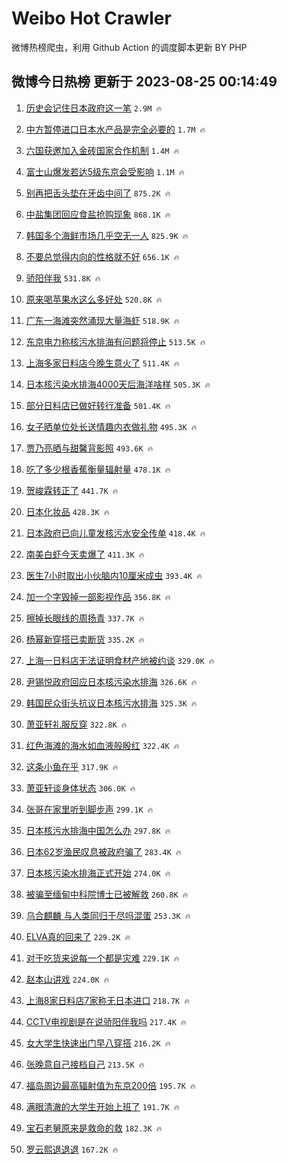 # Weibo Hot Crawler 



微博热榜爬虫，利用 Github Action 的调度脚本更新 BY PHP 


## 微博今日热榜 更新于 2023-08-25 00:14:49 
1. [历史会记住日本政府这一笔](https://s.weibo.com/weibo?q=%23%E5%8E%86%E5%8F%B2%E4%BC%9A%E8%AE%B0%E4%BD%8F%E6%97%A5%E6%9C%AC%E6%94%BF%E5%BA%9C%E8%BF%99%E4%B8%80%E7%AC%94%23&t=31&band_rank=1&Refer=top) `2.9M 🔥` 

1. [中方暂停进口日本水产品是完全必要的](https://s.weibo.com/weibo?q=%23%E4%B8%AD%E6%96%B9%E6%9A%82%E5%81%9C%E8%BF%9B%E5%8F%A3%E6%97%A5%E6%9C%AC%E6%B0%B4%E4%BA%A7%E5%93%81%E6%98%AF%E5%AE%8C%E5%85%A8%E5%BF%85%E8%A6%81%E7%9A%84%23&t=31&band_rank=2&Refer=top) `1.7M 🔥` 

1. [六国获邀加入金砖国家合作机制](https://s.weibo.com/weibo?q=%23%E5%85%AD%E5%9B%BD%E8%8E%B7%E9%82%80%E5%8A%A0%E5%85%A5%E9%87%91%E7%A0%96%E5%9B%BD%E5%AE%B6%E5%90%88%E4%BD%9C%E6%9C%BA%E5%88%B6%23&t=31&band_rank=3&Refer=top) `1.4M 🔥` 

1. [富士山爆发若达5级东京会受影响](https://s.weibo.com/weibo?q=%23%E5%AF%8C%E5%A3%AB%E5%B1%B1%E7%88%86%E5%8F%91%E8%8B%A5%E8%BE%BE5%E7%BA%A7%E4%B8%9C%E4%BA%AC%E4%BC%9A%E5%8F%97%E5%BD%B1%E5%93%8D%23&t=31&band_rank=4&Refer=top) `1.1M 🔥` 

1. [别再把舌头垫在牙齿中间了](https://s.weibo.com/weibo?q=%23%E5%88%AB%E5%86%8D%E6%8A%8A%E8%88%8C%E5%A4%B4%E5%9E%AB%E5%9C%A8%E7%89%99%E9%BD%BF%E4%B8%AD%E9%97%B4%E4%BA%86%23&t=31&band_rank=5&Refer=top) `875.2K 🔥` 

1. [中盐集团回应食盐抢购现象](https://s.weibo.com/weibo?q=%23%E4%B8%AD%E7%9B%90%E9%9B%86%E5%9B%A2%E5%9B%9E%E5%BA%94%E9%A3%9F%E7%9B%90%E6%8A%A2%E8%B4%AD%E7%8E%B0%E8%B1%A1%23&t=31&band_rank=6&Refer=top) `868.1K 🔥` 

1. [韩国多个海鲜市场几乎空无一人](https://s.weibo.com/weibo?q=%23%E9%9F%A9%E5%9B%BD%E5%A4%9A%E4%B8%AA%E6%B5%B7%E9%B2%9C%E5%B8%82%E5%9C%BA%E5%87%A0%E4%B9%8E%E7%A9%BA%E6%97%A0%E4%B8%80%E4%BA%BA%23&t=31&band_rank=7&Refer=top) `825.9K 🔥` 

1. [不要总觉得内向的性格就不好](https://s.weibo.com/weibo?q=%E4%B8%8D%E8%A6%81%E6%80%BB%E8%A7%89%E5%BE%97%E5%86%85%E5%90%91%E7%9A%84%E6%80%A7%E6%A0%BC%E5%B0%B1%E4%B8%8D%E5%A5%BD&t=31&band_rank=8&Refer=top) `656.1K 🔥` 

1. [骄阳伴我](https://s.weibo.com/weibo?q=%E9%AA%84%E9%98%B3%E4%BC%B4%E6%88%91&t=31&band_rank=9&Refer=top) `531.8K 🔥` 

1. [原来喝苹果水这么多好处](https://s.weibo.com/weibo?q=%23%E5%8E%9F%E6%9D%A5%E5%96%9D%E8%8B%B9%E6%9E%9C%E6%B0%B4%E8%BF%99%E4%B9%88%E5%A4%9A%E5%A5%BD%E5%A4%84%23&t=31&band_rank=10&Refer=top) `520.8K 🔥` 

1. [广东一海滩突然涌现大量海虾](https://s.weibo.com/weibo?q=%23%E5%B9%BF%E4%B8%9C%E4%B8%80%E6%B5%B7%E6%BB%A9%E7%AA%81%E7%84%B6%E6%B6%8C%E7%8E%B0%E5%A4%A7%E9%87%8F%E6%B5%B7%E8%99%BE%23&t=31&band_rank=11&Refer=top) `518.9K 🔥` 

1. [东京电力称核污水排海有问题将停止](https://s.weibo.com/weibo?q=%23%E4%B8%9C%E4%BA%AC%E7%94%B5%E5%8A%9B%E7%A7%B0%E6%A0%B8%E6%B1%A1%E6%B0%B4%E6%8E%92%E6%B5%B7%E6%9C%89%E9%97%AE%E9%A2%98%E5%B0%86%E5%81%9C%E6%AD%A2%23&t=31&band_rank=12&Refer=top) `513.5K 🔥` 

1. [上海多家日料店今晚生意火了](https://s.weibo.com/weibo?q=%23%E4%B8%8A%E6%B5%B7%E5%A4%9A%E5%AE%B6%E6%97%A5%E6%96%99%E5%BA%97%E4%BB%8A%E6%99%9A%E7%94%9F%E6%84%8F%E7%81%AB%E4%BA%86%23&t=31&band_rank=13&Refer=top) `511.4K 🔥` 

1. [日本核污染水排海4000天后海洋啥样](https://s.weibo.com/weibo?q=%23%E6%97%A5%E6%9C%AC%E6%A0%B8%E6%B1%A1%E6%9F%93%E6%B0%B4%E6%8E%92%E6%B5%B74000%E5%A4%A9%E5%90%8E%E6%B5%B7%E6%B4%8B%E5%95%A5%E6%A0%B7%23&t=31&band_rank=14&Refer=top) `505.3K 🔥` 

1. [部分日料店已做好转行准备](https://s.weibo.com/weibo?q=%23%E9%83%A8%E5%88%86%E6%97%A5%E6%96%99%E5%BA%97%E5%B7%B2%E5%81%9A%E5%A5%BD%E8%BD%AC%E8%A1%8C%E5%87%86%E5%A4%87%23&t=31&band_rank=15&Refer=top) `501.4K 🔥` 

1. [女子晒单位处长送情趣内衣做礼物](https://s.weibo.com/weibo?q=%23%E5%A5%B3%E5%AD%90%E6%99%92%E5%8D%95%E4%BD%8D%E5%A4%84%E9%95%BF%E9%80%81%E6%83%85%E8%B6%A3%E5%86%85%E8%A1%A3%E5%81%9A%E7%A4%BC%E7%89%A9%23&t=31&band_rank=16&Refer=top) `495.3K 🔥` 

1. [贾乃亮晒与甜馨背影照](https://s.weibo.com/weibo?q=%23%E8%B4%BE%E4%B9%83%E4%BA%AE%E6%99%92%E4%B8%8E%E7%94%9C%E9%A6%A8%E8%83%8C%E5%BD%B1%E7%85%A7%23&t=31&band_rank=17&Refer=top) `493.6K 🔥` 

1. [吃了多少根香蕉衡量辐射量](https://s.weibo.com/weibo?q=%E5%90%83%E4%BA%86%E5%A4%9A%E5%B0%91%E6%A0%B9%E9%A6%99%E8%95%89%E8%A1%A1%E9%87%8F%E8%BE%90%E5%B0%84%E9%87%8F&t=31&band_rank=18&Refer=top) `478.1K 🔥` 

1. [贺峻霖转正了](https://s.weibo.com/weibo?q=%23%E8%B4%BA%E5%B3%BB%E9%9C%96%E8%BD%AC%E6%AD%A3%E4%BA%86%23&t=31&band_rank=19&Refer=top) `441.7K 🔥` 

1. [日本化妆品](https://s.weibo.com/weibo?q=%E6%97%A5%E6%9C%AC%E5%8C%96%E5%A6%86%E5%93%81&t=31&band_rank=20&Refer=top) `428.3K 🔥` 

1. [日本政府已向儿童发核污水安全传单](https://s.weibo.com/weibo?q=%23%E6%97%A5%E6%9C%AC%E6%94%BF%E5%BA%9C%E5%B7%B2%E5%90%91%E5%84%BF%E7%AB%A5%E5%8F%91%E6%A0%B8%E6%B1%A1%E6%B0%B4%E5%AE%89%E5%85%A8%E4%BC%A0%E5%8D%95%23&t=31&band_rank=21&Refer=top) `418.4K 🔥` 

1. [南美白虾今天卖爆了](https://s.weibo.com/weibo?q=%23%E5%8D%97%E7%BE%8E%E7%99%BD%E8%99%BE%E4%BB%8A%E5%A4%A9%E5%8D%96%E7%88%86%E4%BA%86%23&t=31&band_rank=22&Refer=top) `411.3K 🔥` 

1. [医生7小时取出小伙脑内10厘米成虫](https://s.weibo.com/weibo?q=%23%E5%8C%BB%E7%94%9F7%E5%B0%8F%E6%97%B6%E5%8F%96%E5%87%BA%E5%B0%8F%E4%BC%99%E8%84%91%E5%86%8510%E5%8E%98%E7%B1%B3%E6%88%90%E8%99%AB%23&t=31&band_rank=23&Refer=top) `393.4K 🔥` 

1. [加一个字毁掉一部影视作品](https://s.weibo.com/weibo?q=%23%E5%8A%A0%E4%B8%80%E4%B8%AA%E5%AD%97%E6%AF%81%E6%8E%89%E4%B8%80%E9%83%A8%E5%BD%B1%E8%A7%86%E4%BD%9C%E5%93%81%23&t=31&band_rank=24&Refer=top) `356.8K 🔥` 

1. [擦掉长眼线的周扬青](https://s.weibo.com/weibo?q=%23%E6%93%A6%E6%8E%89%E9%95%BF%E7%9C%BC%E7%BA%BF%E7%9A%84%E5%91%A8%E6%89%AC%E9%9D%92%23&t=31&band_rank=25&Refer=top) `337.7K 🔥` 

1. [杨幂新穿搭已卖断货](https://s.weibo.com/weibo?q=%23%E6%9D%A8%E5%B9%82%E6%96%B0%E7%A9%BF%E6%90%AD%E5%B7%B2%E5%8D%96%E6%96%AD%E8%B4%A7%23&t=31&band_rank=26&Refer=top) `335.2K 🔥` 

1. [上海一日料店无法证明食材产地被约谈](https://s.weibo.com/weibo?q=%23%E4%B8%8A%E6%B5%B7%E4%B8%80%E6%97%A5%E6%96%99%E5%BA%97%E6%97%A0%E6%B3%95%E8%AF%81%E6%98%8E%E9%A3%9F%E6%9D%90%E4%BA%A7%E5%9C%B0%E8%A2%AB%E7%BA%A6%E8%B0%88%23&t=31&band_rank=27&Refer=top) `329.0K 🔥` 

1. [尹锡悦政府回应日本核污染水排海](https://s.weibo.com/weibo?q=%23%E5%B0%B9%E9%94%A1%E6%82%A6%E6%94%BF%E5%BA%9C%E5%9B%9E%E5%BA%94%E6%97%A5%E6%9C%AC%E6%A0%B8%E6%B1%A1%E6%9F%93%E6%B0%B4%E6%8E%92%E6%B5%B7%23&t=31&band_rank=28&Refer=top) `326.6K 🔥` 

1. [韩国民众街头抗议日本核污水排海](https://s.weibo.com/weibo?q=%23%E9%9F%A9%E5%9B%BD%E6%B0%91%E4%BC%97%E8%A1%97%E5%A4%B4%E6%8A%97%E8%AE%AE%E6%97%A5%E6%9C%AC%E6%A0%B8%E6%B1%A1%E6%B0%B4%E6%8E%92%E6%B5%B7%23&t=31&band_rank=29&Refer=top) `325.3K 🔥` 

1. [萧亚轩礼服反穿](https://s.weibo.com/weibo?q=%23%E8%90%A7%E4%BA%9A%E8%BD%A9%E7%A4%BC%E6%9C%8D%E5%8F%8D%E7%A9%BF%23&t=31&band_rank=30&Refer=top) `322.8K 🔥` 

1. [红色海滩的海水如血液般殷红](https://s.weibo.com/weibo?q=%E7%BA%A2%E8%89%B2%E6%B5%B7%E6%BB%A9%E7%9A%84%E6%B5%B7%E6%B0%B4%E5%A6%82%E8%A1%80%E6%B6%B2%E8%88%AC%E6%AE%B7%E7%BA%A2&t=31&band_rank=31&Refer=top) `322.4K 🔥` 

1. [这条小鱼在乎](https://s.weibo.com/weibo?q=%E8%BF%99%E6%9D%A1%E5%B0%8F%E9%B1%BC%E5%9C%A8%E4%B9%8E&t=31&band_rank=32&Refer=top) `317.9K 🔥` 

1. [萧亚轩谈身体状态](https://s.weibo.com/weibo?q=%23%E8%90%A7%E4%BA%9A%E8%BD%A9%E8%B0%88%E8%BA%AB%E4%BD%93%E7%8A%B6%E6%80%81%23&t=31&band_rank=33&Refer=top) `306.0K 🔥` 

1. [张哥在家里听到脚步声](https://s.weibo.com/weibo?q=%E5%BC%A0%E5%93%A5%E5%9C%A8%E5%AE%B6%E9%87%8C%E5%90%AC%E5%88%B0%E8%84%9A%E6%AD%A5%E5%A3%B0&t=31&band_rank=34&Refer=top) `299.1K 🔥` 

1. [日本核污水排海中国怎么办](https://s.weibo.com/weibo?q=%23%E6%97%A5%E6%9C%AC%E6%A0%B8%E6%B1%A1%E6%B0%B4%E6%8E%92%E6%B5%B7%E4%B8%AD%E5%9B%BD%E6%80%8E%E4%B9%88%E5%8A%9E%23&t=31&band_rank=35&Refer=top) `297.8K 🔥` 

1. [日本62岁渔民叹息被政府骗了](https://s.weibo.com/weibo?q=%23%E6%97%A5%E6%9C%AC62%E5%B2%81%E6%B8%94%E6%B0%91%E5%8F%B9%E6%81%AF%E8%A2%AB%E6%94%BF%E5%BA%9C%E9%AA%97%E4%BA%86%23&t=31&band_rank=36&Refer=top) `283.4K 🔥` 

1. [日本核污染水排海正式开始](https://s.weibo.com/weibo?q=%23%E6%97%A5%E6%9C%AC%E6%A0%B8%E6%B1%A1%E6%9F%93%E6%B0%B4%E6%8E%92%E6%B5%B7%E6%AD%A3%E5%BC%8F%E5%BC%80%E5%A7%8B%23&t=31&band_rank=37&Refer=top) `274.0K 🔥` 

1. [被骗至缅甸中科院博士已被解救](https://s.weibo.com/weibo?q=%23%E8%A2%AB%E9%AA%97%E8%87%B3%E7%BC%85%E7%94%B8%E4%B8%AD%E7%A7%91%E9%99%A2%E5%8D%9A%E5%A3%AB%E5%B7%B2%E8%A2%AB%E8%A7%A3%E6%95%91%23&t=31&band_rank=38&Refer=top) `260.8K 🔥` 

1. [乌合麒麟 与人类同归于尽吗混蛋](https://s.weibo.com/weibo?q=%E4%B9%8C%E5%90%88%E9%BA%92%E9%BA%9F%20%E4%B8%8E%E4%BA%BA%E7%B1%BB%E5%90%8C%E5%BD%92%E4%BA%8E%E5%B0%BD%E5%90%97%E6%B7%B7%E8%9B%8B&t=31&band_rank=39&Refer=top) `253.3K 🔥` 

1. [ELVA真的回来了](https://s.weibo.com/weibo?q=%23ELVA%E7%9C%9F%E7%9A%84%E5%9B%9E%E6%9D%A5%E4%BA%86%23&t=31&band_rank=40&Refer=top) `229.2K 🔥` 

1. [对于吃货来说每一个都是灾难](https://s.weibo.com/weibo?q=%E5%AF%B9%E4%BA%8E%E5%90%83%E8%B4%A7%E6%9D%A5%E8%AF%B4%E6%AF%8F%E4%B8%80%E4%B8%AA%E9%83%BD%E6%98%AF%E7%81%BE%E9%9A%BE&t=31&band_rank=41&Refer=top) `229.1K 🔥` 

1. [赵本山讲戏](https://s.weibo.com/weibo?q=%23%E8%B5%B5%E6%9C%AC%E5%B1%B1%E8%AE%B2%E6%88%8F%23&t=31&band_rank=42&Refer=top) `224.0K 🔥` 

1. [上海8家日料店7家称无日本进口](https://s.weibo.com/weibo?q=%23%E4%B8%8A%E6%B5%B78%E5%AE%B6%E6%97%A5%E6%96%99%E5%BA%977%E5%AE%B6%E7%A7%B0%E6%97%A0%E6%97%A5%E6%9C%AC%E8%BF%9B%E5%8F%A3%23&t=31&band_rank=43&Refer=top) `218.7K 🔥` 

1. [CCTV电视剧是在说骄阳伴我吗](https://s.weibo.com/weibo?q=%23CCTV%E7%94%B5%E8%A7%86%E5%89%A7%E6%98%AF%E5%9C%A8%E8%AF%B4%E9%AA%84%E9%98%B3%E4%BC%B4%E6%88%91%E5%90%97%23&t=31&band_rank=44&Refer=top) `217.4K 🔥` 

1. [女大学生快速出门早八穿搭](https://s.weibo.com/weibo?q=%23%E5%A5%B3%E5%A4%A7%E5%AD%A6%E7%94%9F%E5%BF%AB%E9%80%9F%E5%87%BA%E9%97%A8%E6%97%A9%E5%85%AB%E7%A9%BF%E6%90%AD%23&t=31&band_rank=45&Refer=top) `216.2K 🔥` 

1. [张晚意自己接档自己](https://s.weibo.com/weibo?q=%23%E5%BC%A0%E6%99%9A%E6%84%8F%E8%87%AA%E5%B7%B1%E6%8E%A5%E6%A1%A3%E8%87%AA%E5%B7%B1%23&t=31&band_rank=46&Refer=top) `213.5K 🔥` 

1. [福岛周边最高辐射值为东京200倍](https://s.weibo.com/weibo?q=%23%E7%A6%8F%E5%B2%9B%E5%91%A8%E8%BE%B9%E6%9C%80%E9%AB%98%E8%BE%90%E5%B0%84%E5%80%BC%E4%B8%BA%E4%B8%9C%E4%BA%AC200%E5%80%8D%23&t=31&band_rank=47&Refer=top) `195.7K 🔥` 

1. [满眼清澈的大学生开始上班了](https://s.weibo.com/weibo?q=%E6%BB%A1%E7%9C%BC%E6%B8%85%E6%BE%88%E7%9A%84%E5%A4%A7%E5%AD%A6%E7%94%9F%E5%BC%80%E5%A7%8B%E4%B8%8A%E7%8F%AD%E4%BA%86&t=31&band_rank=48&Refer=top) `191.7K 🔥` 

1. [宝石老舅原来是救命的救](https://s.weibo.com/weibo?q=%23%E5%AE%9D%E7%9F%B3%E8%80%81%E8%88%85%E5%8E%9F%E6%9D%A5%E6%98%AF%E6%95%91%E5%91%BD%E7%9A%84%E6%95%91%23&t=31&band_rank=49&Refer=top) `182.3K 🔥` 

1. [罗云熙退退退](https://s.weibo.com/weibo?q=%23%E7%BD%97%E4%BA%91%E7%86%99%E9%80%80%E9%80%80%E9%80%80%23&t=31&band_rank=50&Refer=top) `167.2K 🔥` 

